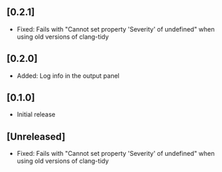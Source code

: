 ## [0.2.1]

- Fixed: Fails with "Cannot set property 'Severity' of undefined" when using
old versions of clang-tidy

## [0.2.0]

- Added: Log info in the output panel

## [0.1.0]

- Initial release

## [Unreleased]

- Fixed: Fails with "Cannot set property 'Severity' of undefined" when using
old versions of clang-tidy
